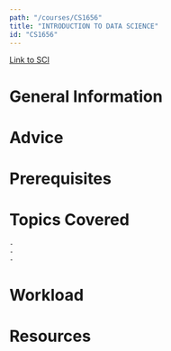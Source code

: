 ```yaml
---
path: "/courses/CS1656"
title: "INTRODUCTION TO DATA SCIENCE"
id: "CS1656"
---
```

[Link to SCI]("http://courses.sci.pitt.edu/courses/courses/view/CS-1656")

# General Information

# Advice


# Prerequisites
<!-- PREREQ_REPLACEMENT (Do not remove) -->

<!-- END PREREQ_REPLACEMENT (Do not remove) -->
# Topics Covered
	- 
	-
	-
# Workload

<!-- TESTIMONIALS
# Testimonials
This gets replaced with Gatsby, its
data comes from Google Sheets for easier
editing!
-->

# Resources
